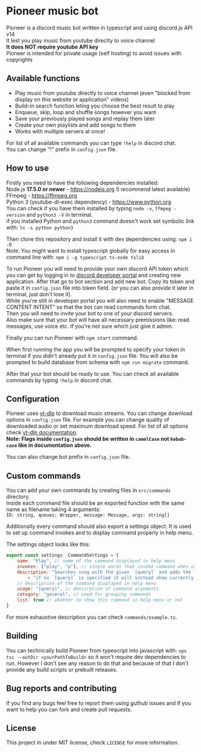 # Pioneer music bot

Pioneer is a discord music bot written in typescript and using discord.js API v14  
It lest you play music from youtube direclty to voice channel  
**It does NOT require youtube API key**  
Pioneer is intended for private usage (self hosting) to avoid issues with copyrights

## Available functions

- Play music from youtube directly to voice channel (even "blocked from display on this website or application" videos)  
- Build-in search function leting you choose the best result to play  
- Enqueue, skip, loop and shuffle songs however you want  
- Save your previously played songs and replay them later
- Create your own playlists and add songs to them
- Works with multiple servers at once!

For list of all available commands you can type `!help` in discord chat.  
You can change "!" prefix in `config.json` file.

## How to use

Firstly you need to have the following dependencies installed:  
Node.js **17.5.0 or newer** - <https://nodejs.org> (I recommend latest available)  
FFmpeg - <https://ffmpeg.org>  
Python 3 (youtube-dl-exec dependency) - <https://www.python.org>  
You can check if you have them installed by typing `node -v`, `ffmpeg -version` and `python3 -V` in terminal.  
if you installed Python and `python3` command doesn't work set symbolic link with: `ln -s python python3`

Then clone this repository and install it with dev dependencies using: `npm i -D`  
Note: You might want to install typescript globally for easy access in command line with: `npm i -g typescript ts-node tslib`

To run Pioneer you will need to provide your own discord API token which you can get by logging in to [discord developer portal](https://discord.com/developers) and creating new application.
After that go to bot section and add new bot. Copy its token and paste it in `config.json` file into token field. (or you can also provide it later in terminal, just don't lose it).  
While you're still in developer portal you will also need to enable "MESSAGE CONTENT INTENT" so that the bot can read commands form chat.  
Then you will need to invite your bot to one of your discord servers.  
Also make sure that your bot will have all necessary premissions like: read messages, use voice etc. If you're not sure which just give it admin.  

Finally you can run Pioneer with `npm start` command.

When first running the app you will be prompted to specify your token in terminal if you didn't already put it in `config.json` file.
You will also be prompted to build database from schema with `npm run migrate` command.

After that your bot should be ready to use. You can check all available commands by typing `!help` in discord chat.

## Configuration

Pioneer uses [yt-dlp](https://github.com/yt-dlp/yt-dlp) to download music streams. You can change download options in `config.json` file.
For example you can change quality of downloaded audio or set maximum download speed.
For list of all options check [yt-dlp documentation](https://github.com/yt-dlp/yt-dlp#usage-and-options).  
**Note: Flags inside `config.json` should be written in `camelCase` not `kebab-case` like in documentation above.**

You can also change bot prefix in `config.json` file.

## Custom commands

You can add your own commands by creating files in `src/commands` directory.  
Inside each command file should be an exported function with the same name as filename taking 4 arguments:  
`ID: string, queues: Wrapper, message: Message, args: string[]`  

Additionally every command should also export a settings object. It is used to set up command invokes and to display command properly in help menu.

The settings object looks like this:

```js
export const settings: CommandSettings = {
    name: "Play", // name of the command displayed in help menu
    invokes: ["play", "p"], // single words that invoke command when used with prefix
    description: "Searches song with the given `[query]` and adds the first result to the back of the queue"
        + "if no `[query]` is specified it will instead show currently playing song if any.",
    // description of the command displayed in help menu
    usage: "[query]", // descirption of command arguments
    category: "general", // used for grouping commands
    list: true // whether to show this command in help menu or not
}
```

For more exhaustive description you can check `commands/example.ts`.

## Building

You can technically build Pioneer from typescript into javascript with: `npx tsc --outDir <yourPathToBuild>` so it won't require dev dependencies to run.
However I don't see any reason to do that and because of that I don't provide any build scripts or prebuilt releases.

## Bug reports and contributing

If you find any bugs feel free to report them using guthub issues and if you want to help you can fork and create pull requests.

## License

This project in under MIT license, check `LICENSE` for more information.
